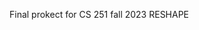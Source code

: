 Final prokect for CS 251 fall 2023
RESHAPE 

<!---
HmBlack04/HmBlack04 is a ✨ special ✨ repository because its `README.md` (this file) appears on your GitHub profile.
You can click the Preview link to take a look at your changes.
--->
